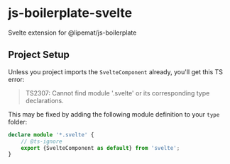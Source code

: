 # js-boilerplate-svelte
Svelte extension for @lipemat/js-boilerplate

## Project Setup
Unless you project imports the `SvelteComponent` already, you'll get this TS error:
> TS2307: Cannot find module '<module name>.svelte' or its corresponding type declarations.

This may be fixed by adding the following module definition to your `type` folder:
```ts
declare module '*.svelte' {
	// @ts-ignore
	export {SvelteComponent as default} from 'svelte';
}
```
